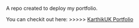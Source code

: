 A repo created to deploy my portfolio.

You can checkit out here: >>>>> [KarthikUK Portfolio](https://karthikuk-portfolio.vercel.app/)

